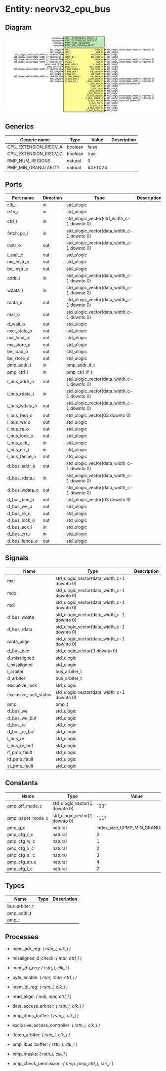 # Entity: neorv32_cpu_bus
## Diagram
![Diagram](neorv32_cpu_bus.svg "Diagram")
## Generics
| Generic name          | Type    | Value   | Description |
| --------------------- | ------- | ------- | ----------- |
| CPU_EXTENSION_RISCV_A | boolean | false   |             |
| CPU_EXTENSION_RISCV_C | boolean | true    |             |
| PMP_NUM_REGIONS       | natural | 0       |             |
| PMP_MIN_GRANULARITY   | natural | 64*1024 |             |
## Ports
| Port name     | Direction | Type                                       | Description |
| ------------- | --------- | ------------------------------------------ | ----------- |
| clk_i         | in        | std_ulogic                                 |             |
| rstn_i        | in        | std_ulogic                                 |             |
| ctrl_i        | in        | std_ulogic_vector(ctrl_width_c-1 downto 0) |             |
| fetch_pc_i    | in        | std_ulogic_vector(data_width_c-1 downto 0) |             |
| instr_o       | out       | std_ulogic_vector(data_width_c-1 downto 0) |             |
| i_wait_o      | out       | std_ulogic                                 |             |
| ma_instr_o    | out       | std_ulogic                                 |             |
| be_instr_o    | out       | std_ulogic                                 |             |
| addr_i        | in        | std_ulogic_vector(data_width_c-1 downto 0) |             |
| wdata_i       | in        | std_ulogic_vector(data_width_c-1 downto 0) |             |
| rdata_o       | out       | std_ulogic_vector(data_width_c-1 downto 0) |             |
| mar_o         | out       | std_ulogic_vector(data_width_c-1 downto 0) |             |
| d_wait_o      | out       | std_ulogic                                 |             |
| excl_state_o  | out       | std_ulogic                                 |             |
| ma_load_o     | out       | std_ulogic                                 |             |
| ma_store_o    | out       | std_ulogic                                 |             |
| be_load_o     | out       | std_ulogic                                 |             |
| be_store_o    | out       | std_ulogic                                 |             |
| pmp_addr_i    | in        | pmp_addr_if_t                              |             |
| pmp_ctrl_i    | in        | pmp_ctrl_if_t                              |             |
| i_bus_addr_o  | out       | std_ulogic_vector(data_width_c-1 downto 0) |             |
| i_bus_rdata_i | in        | std_ulogic_vector(data_width_c-1 downto 0) |             |
| i_bus_wdata_o | out       | std_ulogic_vector(data_width_c-1 downto 0) |             |
| i_bus_ben_o   | out       | std_ulogic_vector(03 downto 0)             |             |
| i_bus_we_o    | out       | std_ulogic                                 |             |
| i_bus_re_o    | out       | std_ulogic                                 |             |
| i_bus_lock_o  | out       | std_ulogic                                 |             |
| i_bus_ack_i   | in        | std_ulogic                                 |             |
| i_bus_err_i   | in        | std_ulogic                                 |             |
| i_bus_fence_o | out       | std_ulogic                                 |             |
| d_bus_addr_o  | out       | std_ulogic_vector(data_width_c-1 downto 0) |             |
| d_bus_rdata_i | in        | std_ulogic_vector(data_width_c-1 downto 0) |             |
| d_bus_wdata_o | out       | std_ulogic_vector(data_width_c-1 downto 0) |             |
| d_bus_ben_o   | out       | std_ulogic_vector(03 downto 0)             |             |
| d_bus_we_o    | out       | std_ulogic                                 |             |
| d_bus_re_o    | out       | std_ulogic                                 |             |
| d_bus_lock_o  | out       | std_ulogic                                 |             |
| d_bus_ack_i   | in        | std_ulogic                                 |             |
| d_bus_err_i   | in        | std_ulogic                                 |             |
| d_bus_fence_o | out       | std_ulogic                                 |             |
## Signals
| Name                  | Type                                       | Description |
| --------------------- | ------------------------------------------ | ----------- |
| mar                   | std_ulogic_vector(data_width_c-1 downto 0) |             |
|  mdo                  | std_ulogic_vector(data_width_c-1 downto 0) |             |
|  mdi                  | std_ulogic_vector(data_width_c-1 downto 0) |             |
| d_bus_wdata           | std_ulogic_vector(data_width_c-1 downto 0) |             |
| d_bus_rdata           | std_ulogic_vector(data_width_c-1 downto 0) |             |
| rdata_align           | std_ulogic_vector(data_width_c-1 downto 0) |             |
| d_bus_ben             | std_ulogic_vector(3 downto 0)              |             |
| d_misaligned          | std_ulogic                                 |             |
|  i_misaligned         | std_ulogic                                 |             |
| i_arbiter             | bus_arbiter_t                              |             |
|  d_arbiter            | bus_arbiter_t                              |             |
| exclusive_lock        | std_ulogic                                 |             |
| exclusive_lock_status | std_ulogic_vector(data_width_c-1 downto 0) |             |
| pmp                   | pmp_t                                      |             |
| d_bus_we              | std_ulogic                                 |             |
|  d_bus_we_buf         | std_ulogic                                 |             |
| d_bus_re              | std_ulogic                                 |             |
|  d_bus_re_buf         | std_ulogic                                 |             |
| i_bus_re              | std_ulogic                                 |             |
|  i_bus_re_buf         | std_ulogic                                 |             |
| if_pmp_fault          | std_ulogic                                 |             |
| ld_pmp_fault          | std_ulogic                                 |             |
| st_pmp_fault          | std_ulogic                                 |             |
## Constants
| Name             | Type                          | Value                              | Description |
| ---------------- | ----------------------------- | ---------------------------------- | ----------- |
| pmp_off_mode_c   | std_ulogic_vector(1 downto 0) |  "00"                              |             |
| pmp_napot_mode_c | std_ulogic_vector(1 downto 0) |  "11"                              |             |
| pmp_g_c          | natural                       |  index_size_f(PMP_MIN_GRANULARITY) |             |
| pmp_cfg_r_c      | natural                       |  0                                 |             |
| pmp_cfg_w_c      | natural                       |  1                                 |             |
| pmp_cfg_x_c      | natural                       |  2                                 |             |
| pmp_cfg_al_c     | natural                       |  3                                 |             |
| pmp_cfg_ah_c     | natural                       |  4                                 |             |
| pmp_cfg_l_c      | natural                       |  7                                 |             |
## Types
| Name          | Type | Description |
| ------------- | ---- | ----------- |
| bus_arbiter_t |      |             |
| pmp_addr_t    |      |             |
| pmp_t         |      |             |
## Processes
- mem_adr_reg: _( rstn_i, clk_i )_

- misaligned_d_check: _( mar, ctrl_i )_

- mem_do_reg: _( rstn_i, clk_i )_

- byte_enable: _( mar, mdo, ctrl_i )_

- mem_di_reg: _( rstn_i, clk_i )_

- read_align: _( mdi, mar, ctrl_i )_

- data_access_arbiter: _( rstn_i, clk_i )_

- pmp_dbus_buffer: _( rstn_i, clk_i )_

- exclusive_access_controller: _( rstn_i, clk_i )_

- ifetch_arbiter: _( rstn_i, clk_i )_

- pmp_ibus_buffer: _( rstn_i, clk_i )_

- pmp_masks: _( rstn_i, clk_i )_

- pmp_check_permission: _( pmp, pmp_ctrl_i, ctrl_i )_

